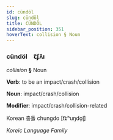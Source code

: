 ```yaml
---
id: cündöl
slug: cündöl
title: CÜNDÖL
sidebar_position: 351
hoverText: collision § Noun
---
```


### cündöl&emsp;<span kind="abugida">ꞇ̃ʄʌ͊ı</span>

*collision* **§** Noun

**Verb**: to be an impact/crash/collision

**Noun**: impact/crash/collision

**Modifier**: impact/crash/collision-related

Korean 충돌 chungdo [t͡ɕʰuŋdo̞ɭ]

*Koreic Language Family*